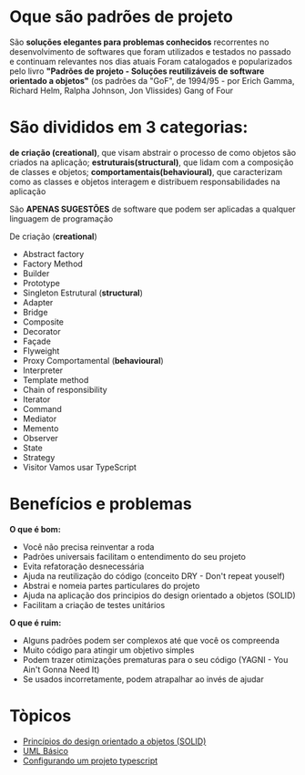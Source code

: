 # Oque são padrões de projeto

São **soluções elegantes para problemas conhecidos** recorrentes no desenvolvimento de softwares que foram utilizados e testados no passado e continuam relevantes nos dias atuais
Foram catalogados e popularizados pelo livro **"Padrões de projeto - Soluções reutilizáveis de software orientado a objetos"** (os padrões da "GoF", de 1994/95 - por Erich Gamma, Richard Helm, Ralpha Johnson, Jon Vlissides) Gang of Four

# São divididos em 3 categorias: 
**de criação (creational)**, que visam abstrair o processo de como objetos são criados na aplicação;
**estruturais(structural)**, que lidam com a composição de classes e objetos;
**comportamentais(behavioural)**, que caracterizam como as classes e objetos interagem e distribuem responsabilidades na aplicação

São **APENAS SUGESTÕES** de software que podem ser aplicadas a qualquer linguagem de programação

De criação  (**creational**)
- Abstract factory
- Factory Method
- Builder
- Prototype
- Singleton
Estrutural (**structural**)
- Adapter
- Bridge
- Composite
- Decorator
- Façade
- Flyweight
- Proxy
Comportamental (**behavioural**)
- Interpreter
- Template method
- Chain of responsibility
- Iterator
- Command
- Mediator
- Memento
- Observer
- State
- Strategy
- Visitor
Vamos usar TypeScript

# Benefícios e problemas

**O que é bom:**
- Você não precisa reinventar a roda
- Padrões universais facilitam o entendimento do seu projeto
- Evita refatoração desnecessária
- Ajuda na reutilização do código (conceito DRY - Don't repeat youself)
- Abstrai e nomeia partes particulares do projeto
- Ajuda na aplicação dos principios do design orientado a objetos (SOLID)
- Facilitam a criação de testes unitários

**O que é ruim:**
- Alguns padrões podem ser complexos até que você os compreenda
- Muito código para atingir um objetivo simples
- Podem trazer otimizações prematuras para o seu código (YAGNI - You Ain't Gonna Need It)
- Se usados incorretamente, podem atrapalhar ao invés de ajudar

# Tòpicos

* <a href="src/README-SOLID.md" target="_self">Princípios do design orientado a objetos (SOLID)</a>
* <a href="src/README-UML.md" target="_self">UML Básico</a>
* <a href="src/README-CONF-TS.md" target="_self">Configurando um projeto typescript</a>